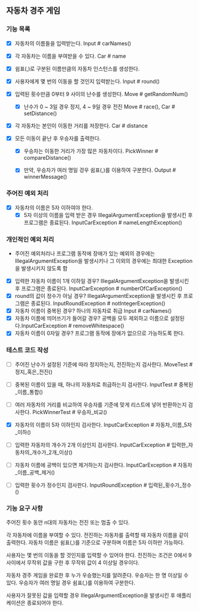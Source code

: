 ## 자동차 경주 게임

### 기능 목록
- [x] 자동차의 이름들을 입력받는다. Input # carNames()
- [x] 각 자동차는 이름을 부여받을 수 있다. Car # name
- [x] 쉼표(,)로 구분된 이름만큼의 자동차 인스턴스를 생성한다.

- [x] 사용자에게 몇 번의 이동을 할 것인지 입력받는다. Input # round()
- [x] 입력된 횟수만큼 0부터 9 사이의 난수를 생성한다. Move # getRandomNum()
    - [x] 난수가 0 ~ 3일 경우 정지, 4 ~ 9일 경우 전진 Move # race(), Car # setDistance()
- [x] 각 자동차는 본인이 이동한 거리를 저장한다. Car # distance
- [x] 모든 이동이 끝난 후 우승자를 출력한다.
  - [x] 우승자는 이동한 거리가 가장 많은 자동차이다. PickWinner # compareDistance()
  - [x] 만약, 우승자가 여러 명일 겅우 쉼표(,)를 이용하여 구분한다. Output # winnerMessage()


### 주어진 예외 처리
- [x] 자동차의 이름은 5자 이하여야 한다.
  - [x] 5자 이상의 이름을 입력 받은 경우 IllegalArgumentException을 발생시킨 후 프로그램은 종료된다. InputCarException # nameLengthException()

### 개인적인 예외 처리
* 주어진 예외처리나 프로그램 동작에 장애가 있는 예외의 경우에는 IllegalArgumentException을 발생시키나 그 이외의 경우에는 최대한 Exception을 발생시키지 않도록 함
- [x] 입력한 자동차 이름이 1개 이하일 경우? IllegalArgumentException을 발생시킨 후 프로그램은 종료된다. InputCarException # numberOfCarException()
- [x] round의 값이 정수가 아닐 경우? IllegalArgumentException을 발생시킨 후 프로그램은 종료된다. InputRoundException # notIntegerException()
- [x] 자동차 이름이 중복된 경우? 하나의 자동차로 취급 Input # carNames()
- [x] 자동차 이름에 띄어쓰기가 들어갈 경우? 공백을 모두 제외하고 이름으로 설정된다.InputCarException # removeWhitespace()
- [x] 자동차 이름이 0자일 경우? 프로그램 동작에 장애가 없으므로 가능하도록 한다.

### 테스트 코드 작성
- [ ] 주어진 난수가 설정된 기준에 따라 정지하는지, 전진하는지 검사한다. MoveTest # 정지_혹은_전진()
- [ ] 중복된 이름이 있을 때, 하나의 자동차로 취급하는지 검사한다. InputTest # 중복된_이름_통합()
- [ ] 여러 자동차의 거리를 비교하여 우승자를 기준에 맞게 리스트에 넣어 반환하는지 검사한다. PickWinnerTest # 우승자_비교()

- [x] 자동차의 이름이 5자 이하인지 검사한다. InputCarException # 자동차_이름_5자_이하()
- [ ] 입력한 자동차의 개수가 2개 이상인지 검사한다. InputCarException # 입력한_자동차의_개수가_2개_이상()
- [ ] 자동차 이름에 공백이 있으면 제거하는지 검사한다. InputCarException # 자동차_이름_공백_제거()
- [ ] 입력한 횟수가 정수인지 검사한다. InputRoundException # 입력된_횟수가_정수()
    
### 기능 요구 사항
주어진 횟수 동안 n대의 자동차는 전진 또는 멈출 수 있다.

각 자동차에 이름을 부여할 수 있다. 
전진하는 자동차를 출력할 때 자동차 이름을 같이 출력한다.
자동차 이름은 쉼표(,)를 기준으로 구분하며 이름은 5자 이하만 가능하다.

사용자는 몇 번의 이동을 할 것인지를 입력할 수 있어야 한다.
전진하는 조건은 0에서 9 사이에서 무작위 값을 구한 후 무작위 값이 4 이상일 경우이다.

자동차 경주 게임을 완료한 후 누가 우승했는지를 알려준다.
우승자는 한 명 이상일 수 있다.
우승자가 여러 명일 경우 쉼표(,)를 이용하여 구분한다.

사용자가 잘못된 값을 입력할 경우 IllegalArgumentException을 발생시킨 후 애플리케이션은 종료되어야 한다.
